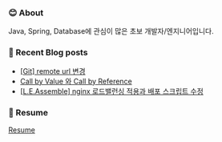 ### 😊 About 
Java, Spring, Database에 관심이 많은 초보 개발자/엔지니어입니다.


### 📕 Recent Blog posts
<!-- BLOG-POST-LIST:START -->
- [[Git] remote url 변경](https://kingpiggylab.tistory.com/326)
- [Call by Value 와 Call by Reference](https://kingpiggylab.tistory.com/325)
- [[L.E.Assemble] nginx 로드밸런싱 적용과 배포 스크립트 수정](https://kingpiggylab.tistory.com/324)
<!-- BLOG-POST-LIST:END -->

### 📄 Resume

<a href="https://kingpiggy.github.io/resume/" target="_blank">Resume</a>

<!--
**HoonDragonite/HoonDragonite** is a ✨ _special_ ✨ repository because its `README.md` (this file) appears on your GitHub profile.

Here are some ideas to get you started:

- 🔭 I’m currently working on ...
- 🌱 I’m currently learning ...
- 👯 I’m looking to collaborate on ...
- 🤔 I’m looking for help with ...
- 💬 Ask me about ...
- 📫 How to reach me: ...
- 😄 Pronouns: ...
- ⚡ Fun fact: ...
-->
